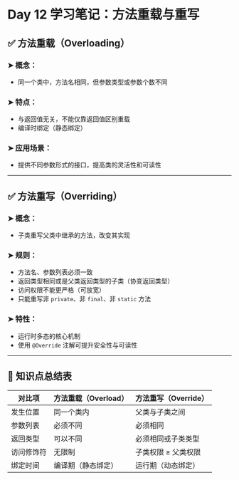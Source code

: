 # Day 12 学习笔记：方法重载与重写

## ✅ 方法重载（Overloading）
### ➤ 概念：
- 同一个类中，方法名相同，但参数类型或参数个数不同

### ➤ 特点：
- 与返回值无关，不能仅靠返回值区别重载
- 编译时绑定（静态绑定）

### ➤ 应用场景：
- 提供不同参数形式的接口，提高类的灵活性和可读性

---

## ✅ 方法重写（Overriding）
### ➤ 概念：
- 子类重写父类中继承的方法，改变其实现

### ➤ 规则：
- 方法名、参数列表必须一致
- 返回类型相同或是父类返回类型的子类（协变返回类型）
- 访问权限不能更严格（可放宽）
- 只能重写非 `private`、非 `final`、非 `static` 方法

### ➤ 特性：
- 运行时多态的核心机制
- 使用 `@Override` 注解可提升安全性与可读性

---

## 🧠 知识点总结表

| 对比项     | 方法重载（Overload）        | 方法重写（Override）                   |
| ---------- | ------------------------ | ------------------------------------ |
| 发生位置    | 同一个类内                    | 父类与子类之间                           |
| 参数列表    | 必须不同                      | 必须相同                               |
| 返回类型    | 可以不同                      | 必须相同或子类类型                       |
| 访问修饰符  | 无限制                        | 子类权限 ≥ 父类权限                     |
| 绑定时间    | 编译期（静态绑定）               | 运行期（动态绑定）                       |
